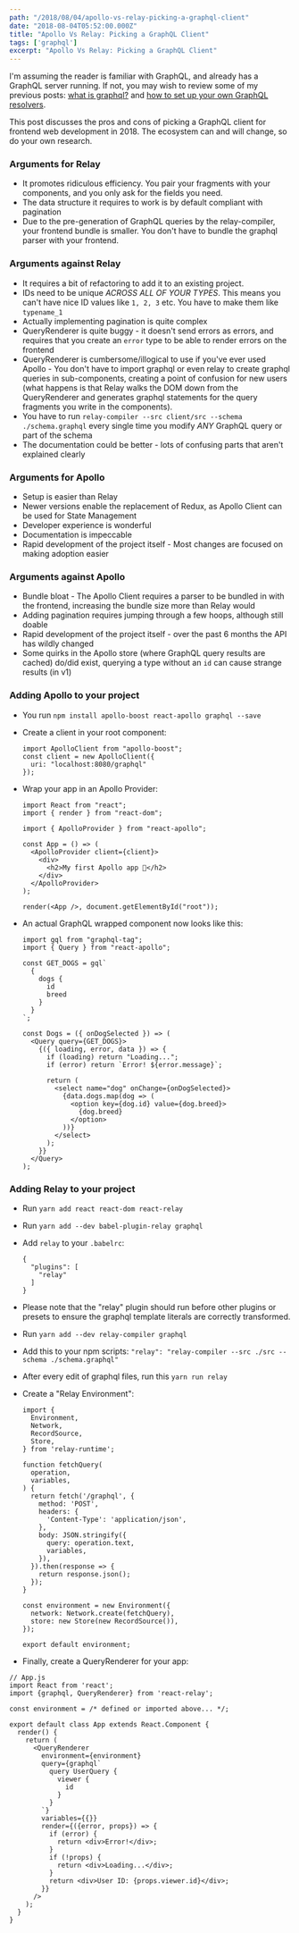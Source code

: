 ```yaml
---
path: "/2018/08/04/apollo-vs-relay-picking-a-graphql-client"
date: "2018-08-04T05:52:00.000Z"
title: "Apollo Vs Relay: Picking a GraphQL Client"
tags: ['graphql']
excerpt: "Apollo Vs Relay: Picking a GraphQL Client"
---
```


I'm assuming the reader is familiar with GraphQL, and already has a GraphQL server running. If not, you may wish to review some of my previous posts: [what is graphql?](https://maxrozen.com/2018/01/04/what-is-graphql) and [how to set up your own GraphQL resolvers](https://maxrozen.com/2018/02/11/setting-up-graphql-backend-resolver).

This post discusses the pros and cons of picking a GraphQL client for frontend web development in 2018. The ecosystem can and will change, so do your own research.

### Arguments for Relay

- It promotes ridiculous efficiency. You pair your fragments with your components, and you only ask for the fields you need.
- The data structure it requires to work is by default compliant with pagination
- Due to the pre-generation of GraphQL queries by the relay-compiler, your frontend bundle is smaller. You don't have to bundle the graphql parser with your frontend.

### Arguments against Relay

- It requires a bit of refactoring to add it to an existing project.
- IDs need to be unique _ACROSS ALL OF YOUR TYPES_. This means you can't have nice ID values like `1, 2, 3` etc. You have to make them like `typename_1`
- Actually implementing pagination is quite complex
- QueryRenderer is quite buggy - it doesn't send errors as errors, and requires that you create an `error` type to be able to render errors on the frontend
- QueryRenderer is cumbersome/illogical to use if you've ever used Apollo - You don't have to import graphql or even relay to create graphql queries in sub-components, creating a point of confusion for new users (what happens is that Relay walks the DOM down from the QueryRenderer and generates graphql statements for the query fragments you write in the components).
- You have to run `relay-compiler --src client/src --schema ./schema.graphql` every single time you modify _ANY_ GraphQL query or part of the schema
- The documentation could be better - lots of confusing parts that aren't explained clearly

### Arguments for Apollo

- Setup is easier than Relay
- Newer versions enable the replacement of Redux, as Apollo Client can be used for State Management
- Developer experience is wonderful
- Documentation is impeccable
- Rapid development of the project itself - Most changes are focused on making adoption easier

### Arguments against Apollo

- Bundle bloat - The Apollo Client requires a parser to be bundled in with the frontend, increasing the bundle size more than Relay would
- Adding pagination requires jumping through a few hoops, although still doable
- Rapid development of the project itself - over the past 6 months the API has wildly changed
- Some quirks in the Apollo store (where GraphQL query results are cached) do/did exist, querying a type without an `id` can cause strange results (in v1)

### Adding Apollo to your project

- You run `npm install apollo-boost react-apollo graphql --save`
- Create a client in your root component:

  ```
  import ApolloClient from "apollo-boost";
  const client = new ApolloClient({
    uri: "localhost:8080/graphql"
  });
  ```

- Wrap your app in an Apollo Provider:

  ```
  import React from "react";
  import { render } from "react-dom";

  import { ApolloProvider } from "react-apollo";

  const App = () => (
    <ApolloProvider client={client}>
      <div>
        <h2>My first Apollo app 🚀</h2>
      </div>
    </ApolloProvider>
  );

  render(<App />, document.getElementById("root"));
  ```

- An actual GraphQL wrapped component now looks like this:

  ```
  import gql from "graphql-tag";
  import { Query } from "react-apollo";

  const GET_DOGS = gql`
    {
      dogs {
        id
        breed
      }
    }
  `;

  const Dogs = ({ onDogSelected }) => (
    <Query query={GET_DOGS}>
      {({ loading, error, data }) => {
        if (loading) return "Loading...";
        if (error) return `Error! ${error.message}`;

        return (
          <select name="dog" onChange={onDogSelected}>
            {data.dogs.map(dog => (
              <option key={dog.id} value={dog.breed}>
                {dog.breed}
              </option>
            ))}
          </select>
        );
      }}
    </Query>
  );
  ```

### Adding Relay to your project

- Run `yarn add react react-dom react-relay`
- Run `yarn add --dev babel-plugin-relay graphql`
- Add `relay` to your `.babelrc`:

  ```
  {
    "plugins": [
      "relay"
    ]
  }
  ```

- Please note that the "relay" plugin should run before other plugins or presets to ensure the graphql template literals are correctly transformed.
- Run `yarn add --dev relay-compiler graphql`
- Add this to your npm scripts: `"relay": "relay-compiler --src ./src --schema ./schema.graphql"`
- After every edit of graphql files, run this `yarn run relay`
- Create a "Relay Environment":

  ```
  import {
    Environment,
    Network,
    RecordSource,
    Store,
  } from 'relay-runtime';

  function fetchQuery(
    operation,
    variables,
  ) {
    return fetch('/graphql', {
      method: 'POST',
      headers: {
        'Content-Type': 'application/json',
      },
      body: JSON.stringify({
        query: operation.text,
        variables,
      }),
    }).then(response => {
      return response.json();
    });
  }

  const environment = new Environment({
    network: Network.create(fetchQuery),
    store: new Store(new RecordSource()),  
  });

  export default environment;
  ```

- Finally, create a QueryRenderer for your app:

```
// App.js
import React from 'react';
import {graphql, QueryRenderer} from 'react-relay';

const environment = /* defined or imported above... */;

export default class App extends React.Component {
  render() {
    return (
      <QueryRenderer
        environment={environment}
        query={graphql`
          query UserQuery {
            viewer {
              id
            }  
          }
        `}
        variables={{}}
        render={({error, props}) => {
          if (error) {
            return <div>Error!</div>;
          }
          if (!props) {
            return <div>Loading...</div>;
          }
          return <div>User ID: {props.viewer.id}</div>;
        }}
      />
    );
  }
}
```
